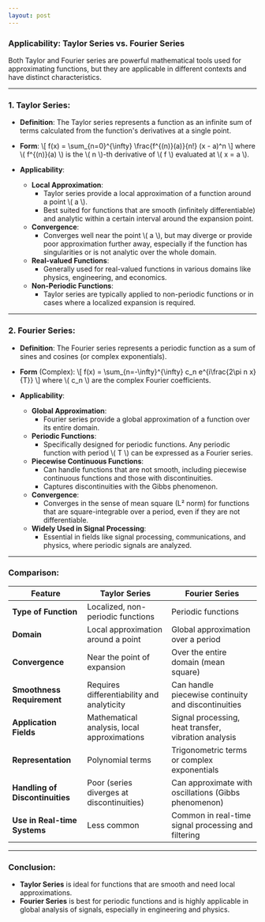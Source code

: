 ```yaml
---
layout: post
---
```


### Applicability: Taylor Series vs. Fourier Series

Both Taylor and Fourier series are powerful mathematical tools used for approximating functions, but they are applicable in different contexts and have distinct characteristics.

---

### 1. **Taylor Series:**
   - **Definition**: The Taylor series represents a function as an infinite sum of terms calculated from the function's derivatives at a single point.
   - **Form**:
     \\[
     f(x) = \sum_{n=0}^{\infty} \frac{f^{(n)}(a)}{n!} (x - a)^n
     \\]
     where \\( f^{(n)}(a) \\) is the \\( n \\)-th derivative of \\( f \\) evaluated at \\( x = a \\).

   - **Applicability**:
     - **Local Approximation**: 
       - Taylor series provide a local approximation of a function around a point \\( a \\).
       - Best suited for functions that are smooth (infinitely differentiable) and analytic within a certain interval around the expansion point.
     - **Convergence**: 
       - Converges well near the point \\( a \\), but may diverge or provide poor approximation further away, especially if the function has singularities or is not analytic over the whole domain.
     - **Real-valued Functions**: 
       - Generally used for real-valued functions in various domains like physics, engineering, and economics.
     - **Non-Periodic Functions**: 
       - Taylor series are typically applied to non-periodic functions or in cases where a localized expansion is required.

---

### 2. **Fourier Series:**
   - **Definition**: The Fourier series represents a periodic function as a sum of sines and cosines (or complex exponentials).
   - **Form** (Complex):
     \\[
     f(x) = \sum_{n=-\infty}^{\infty} c_n e^{i\frac{2\pi n x}{T}}
     \\]
     where \\( c_n \\) are the complex Fourier coefficients.

   - **Applicability**:
     - **Global Approximation**: 
       - Fourier series provide a global approximation of a function over its entire domain.
     - **Periodic Functions**: 
       - Specifically designed for periodic functions. Any periodic function with period \\( T \\) can be expressed as a Fourier series.
     - **Piecewise Continuous Functions**: 
       - Can handle functions that are not smooth, including piecewise continuous functions and those with discontinuities.
       - Captures discontinuities with the Gibbs phenomenon.
     - **Convergence**: 
       - Converges in the sense of mean square (L² norm) for functions that are square-integrable over a period, even if they are not differentiable.
     - **Widely Used in Signal Processing**: 
       - Essential in fields like signal processing, communications, and physics, where periodic signals are analyzed.

---

### **Comparison**:

| Feature                     | Taylor Series                          | Fourier Series                         |
|-----------------------------|----------------------------------------|----------------------------------------|
| **Type of Function**         | Localized, non-periodic functions      | Periodic functions                     |
| **Domain**                   | Local approximation around a point     | Global approximation over a period     |
| **Convergence**              | Near the point of expansion            | Over the entire domain (mean square)   |
| **Smoothness Requirement**   | Requires differentiability and analyticity | Can handle piecewise continuity and discontinuities |
| **Application Fields**       | Mathematical analysis, local approximations | Signal processing, heat transfer, vibration analysis |
| **Representation**           | Polynomial terms                      | Trigonometric terms or complex exponentials |
| **Handling of Discontinuities** | Poor (series diverges at discontinuities) | Can approximate with oscillations (Gibbs phenomenon) |
| **Use in Real-time Systems** | Less common                           | Common in real-time signal processing and filtering |

---

### **Conclusion**:
- **Taylor Series** is ideal for functions that are smooth and need local approximations.
- **Fourier Series** is best for periodic functions and is highly applicable in global analysis of signals, especially in engineering and physics.